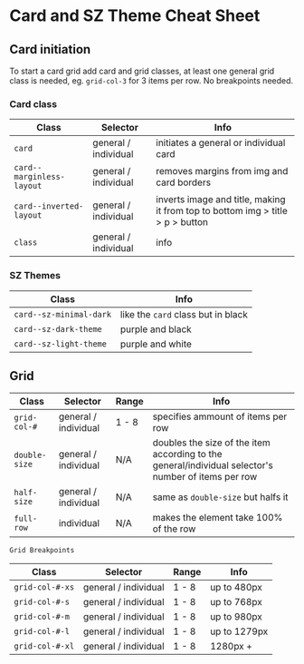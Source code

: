 # Card and SZ Theme Cheat Sheet

## Card initiation
To start a card grid add card and grid classes, at least one general grid class is needed, eg. `grid-col-3` for 3 items per row. No breakpoints needed.

### Card class
| Class | Selector | Info |
|-------|----------|----- |
|`card` |general / individual | initiates a general or individual card |
|`card--marginless-layout` |general / individual | removes margins from img and card borders |
|`card--inverted-layout` |general / individual | inverts image and title, making it from top to bottom img > title > p > button |
|`class` |general / individual | info |

### SZ Themes

| Class  | Info |
|-------|----- |
| `card--sz-minimal-dark`|like the `card` class but in black |
|`card--sz-dark-theme`| purple and black|
|`card--sz-light-theme`| purple and white|

## Grid

| Class | Selector | Range |  Info |
|-------|----------|----- | ----- |
|`grid-col-#` |general / individual| 1 - 8 | specifies ammount of items per row |
|`double-size` |general / individual| N/A | doubles the size of the item according to the general/individual selector's number of items per row |
|`half-size` |general / individual| N/A | same as `double-size` but halfs it |
|`full-row` | individual| N/A | makes the element take 100% of the row |

	Grid Breakpoints

| Class | Selector | Range |  Info |
|-------|----------|----- | ----- |
|`grid-col-#-xs` |general / individual| 1 - 8 | up to 480px |
|`grid-col-#-s` |general / individual| 1 - 8 | up to 768px |
|`grid-col-#-m` |general / individual| 1 - 8 | up to 980px |
|`grid-col-#-l` |general / individual| 1 - 8 | up to 1279px |
|`grid-col-#-xl` |general / individual| 1 - 8 | 1280px + |